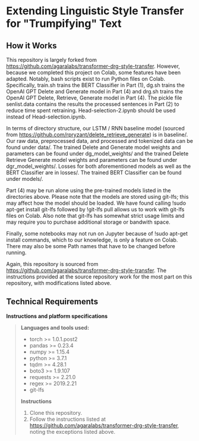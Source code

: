 Extending Linguistic Style Transfer for "Trumpifying" Text
=============

How it Works
------------
This repository is largely forked from https://github.com/agaralabs/transformer-drg-style-transfer. However, because we completed this project on Colab, some features have been adapted. Notably, bash scripts exist to run Python files on Colab. Specifically, train.sh trains the BERT Classifier in Part (1), dg.sh trains the OpenAI GPT Delete and Generate model in Part (4) and drg.sh trains the OpenAI GPT Delete, Retrieve, Generate model in Part (4). The pickle file senlist.data contains the results the processed sentences in Part (2) to reduce time spent retraining. Head-selection-2.ipynb should be used instead of Head-selection.ipynb.

In terms of directory structure, our LSTM / RNN baseline model (sourced from https://github.com/rpryzant/delete_retrieve_generate) is in baseline/. Our raw data, preprocessed data, and processed and tokenized data can be found under data/. The trained Delete and Generate model weights and parameters can be found under dg_model_weights/ and the trained Delete Retrieve Generate model weights and parameters can be found under dgr_model_weights/. Losses for both aforementioned models as well as the BERT Classifier are in losses/. The trained BERT Classifier can be found under models/.

Part (4) may be run alone using the pre-trained models listed in the directories above. Please note that the models are stored using git-lfs; this may affect how the model should be loaded. We have found calling !sudo apt-get install git-lfs followed by !git-lfs pull allows us to work with git-lfs files on Colab. Also note that git-lfs has somewhat strict usage limits and may require you to purchase additional storage or bandwith space.

Finally, some notebooks may not run on Jupyter because of !sudo apt-get install commands, which to our knowledge, is only a feature on Colab. There may also be some Path names that have to be changed before running.

Again, this repository is sourced from https://github.com/agaralabs/transformer-drg-style-transfer. The instructions provided at the source repository work for the most part on this repository, with modifications listed above.

Technical Requirements
----------------------

**Instructions and platform specifications**

>**Languages and tools used:**
>
>- torch    >= 1.0.1.post2
>- pandas   >= 0.23.4
>- numpy    >= 1.15.4
>- python   >= 3.7.1
>- tqdm     >= 4.28.1 
>- boto3    >= 1.9.107
>- requests >= 2.21.0
>- regex    >= 2019.2.21
>- git-lfs
>
>**Instructions**
>
>1. Clone this repository.
>2. Follow the instructions listed at https://github.com/agaralabs/transformer-drg-style-transfer, noting the exceptions listed above.
